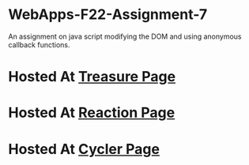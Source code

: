 # WebApps-F22-Assignment-7
An assignment on java script modifying the DOM and using anonymous callback functions.
# Hosted At [Treasure Page]( https://44-563-web-apps-f22.github.io/44563-webapps-assignment-7-SowmyaReddy513/treasure.html)
# Hosted At [Reaction Page]( https://44-563-web-apps-f22.github.io/44563-webapps-assignment-7-SowmyaReddy513/reaction.html)
# Hosted At [Cycler Page]( https://44-563-web-apps-f22.github.io/44563-webapps-assignment-7-SowmyaReddy513/cycler.html)
